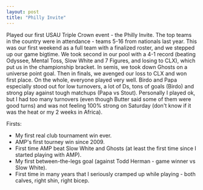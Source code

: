 ```yaml
---
layout: post
title: "Philly Invite"
---
```


Played our first USAU Triple Crown event - the Philly Invite. The top teams in the country were in attendance - teams 5-16 from nationals last year. This was our first weekend as a full team with a finalized roster, and we stepped up our game bigtime. We took second in our pool with a 4-1 record (beating Odyssee, Mental Toss, Slow White and 7 Figures, and losing to CLX), which put us in the championship bracket. In semis, we took down Ghosts on a universe point goal. Then in finals, we avenged our loss to CLX and won first place. On the whole, everyone played very well. Birdo and Papa especially stood out for low turnovers, a lot of Ds, tons of goals (Birdo) and strong play against tough matchups (Papa vs Stout). Personally I played ok, but I had too many turnovers (even though Butter said some of them were good turns) and was not feeling 100% strong on Saturday (don't know if it was the heat or my 2 weeks in Africa).

Firsts:

- My first real club tournament win ever.
- AMP's first tourney win since 2009.
- First time AMP beat Slow White and Ghosts (at least the first time since I started playing with AMP).
- My first between-the-legs goal (against Todd Herman - game winner vs Slow White).
- First time in many years that I seriously cramped up while playing - both calves, right shin, right bicep.
